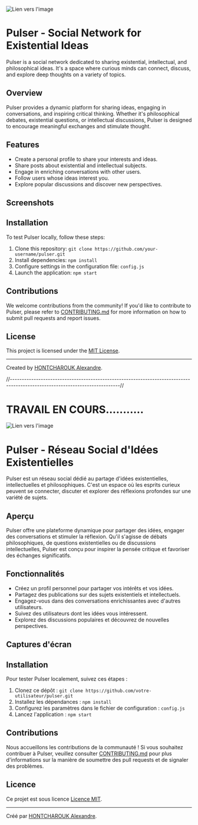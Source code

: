 ![Lien vers l'image](https://zupimages.net/up/23/33/0pnb.png)

# Pulser - Social Network for Existential Ideas

Pulser is a social network dedicated to sharing existential, intellectual, and philosophical ideas. It's a space where curious minds can connect, discuss, and explore deep thoughts on a variety of topics.

## Overview

Pulser provides a dynamic platform for sharing ideas, engaging in conversations, and inspiring critical thinking. Whether it's philosophical debates, existential questions, or intellectual discussions, Pulser is designed to encourage meaningful exchanges and stimulate thought.

## Features

- Create a personal profile to share your interests and ideas.
- Share posts about existential and intellectual subjects.
- Engage in enriching conversations with other users.
- Follow users whose ideas interest you.
- Explore popular discussions and discover new perspectives.

## Screenshots

## Installation

To test Pulser locally, follow these steps:

1. Clone this repository: `git clone https://github.com/your-username/pulser.git`
2. Install dependencies: `npm install`
3. Configure settings in the configuration file: `config.js`
4. Launch the application: `npm start`

## Contributions

We welcome contributions from the community! If you'd like to contribute to Pulser, please refer to [CONTRIBUTING.md](CONTRIBUTING.md) for more information on how to submit pull requests and report issues.

## License

This project is licensed under the [MIT License](LICENSE).

---

Created by [HONTCHAROUK Alexandre](https://alexwebdevlyon.netlify.app).




//----------------------------------------------------------------------------------------------------------------------------//
# TRAVAIL EN COURS...........
![Lien vers l'image](https://zupimages.net/up/23/33/0pnb.png)

# Pulser - Réseau Social d'Idées Existentielles

Pulser est un réseau social dédié au partage d'idées existentielles, intellectuelles et philosophiques. C'est un espace où les esprits curieux peuvent se connecter, discuter et explorer des réflexions profondes sur une variété de sujets.

## Aperçu

Pulser offre une plateforme dynamique pour partager des idées, engager des conversations et stimuler la réflexion. Qu'il s'agisse de débats philosophiques, de questions existentielles ou de discussions intellectuelles, Pulser est conçu pour inspirer la pensée critique et favoriser des échanges significatifs.

## Fonctionnalités

- Créez un profil personnel pour partager vos intérêts et vos idées.
- Partagez des publications sur des sujets existentiels et intellectuels.
- Engagez-vous dans des conversations enrichissantes avec d'autres utilisateurs.
- Suivez des utilisateurs dont les idées vous intéressent.
- Explorez des discussions populaires et découvrez de nouvelles perspectives.

## Captures d'écran


## Installation

Pour tester Pulser localement, suivez ces étapes :

1. Clonez ce dépôt : `git clone https://github.com/votre-utilisateur/pulser.git`
2. Installez les dépendances : `npm install`
3. Configurez les paramètres dans le fichier de configuration : `config.js`
4. Lancez l'application : `npm start`

## Contributions

Nous accueillons les contributions de la communauté ! Si vous souhaitez contribuer à Pulser, veuillez consulter [CONTRIBUTING.md](CONTRIBUTING.md) pour plus d'informations sur la manière de soumettre des pull requests et de signaler des problèmes.

## Licence

Ce projet est sous licence [Licence MIT](LICENSE).

---

Créé par [HONTCHAROUK Alexandre](https://alexwebdevlyon.netlify.app).
